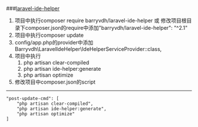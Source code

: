 ###[laravel-ide-helper](https://github.com/barryvdh/laravel-ide-helper)
1. 项目中执行composer require barryvdh/laravel-ide-helper 或 修改项目根目录下composer.json的require中添加"barryvdh/laravel-ide-helper": "^2.1"
2. 项目中执行composer update
3. config/app.php的provider中添加Barryvdh\LaravelIdeHelper\IdeHelperServiceProvider::class,
4. 项目中执行
	1. php artisan clear-compiled
	2. php artisan ide-helper:generate
	3. php artisan optimize
5. 修改项目中composer.json的script

----------
	"post-update-cmd": [
        "php artisan clear-compiled",
        "php artisan ide-helper:generate",
        "php artisan optimize"
    ]
	